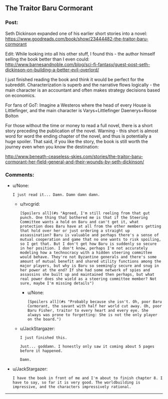 ## The Traitor Baru Cormorant

### Post:

Seth Dickinson expanded one of his earlier short stories into a novel:
https://www.goodreads.com/book/show/23444482-the-traitor-baru-cormorant

Edit: While looking into all his other stuff, I found this - the author himself selling the book better than I even could: http://www.barnesandnoble.com/blog/sci-fi-fantasy/guest-post-seth-dickinson-on-building-a-better-evil-overlord/

I just finished reading the book and think it would be perfect for the subreddit. Characterization is superb and the narrative flows logically - the main character is an accountant and often makes strategy decisions based on economics.

For fans of GoT: Imagine a Westeros where the head of every House is Littlefinger, and the main character is Varys+Littlefinger Daenerys+Roose Bolton



For those without the time or money to read a full novel, there is a short story preceding the publication of the novel. Warning - this short is almost word for word the ending chapter of the novel, and thus is potentially a huge spoiler. That said, if you like the story, the book is still worth the journey even when you know the destination:

http://www.beneath-ceaseless-skies.com/stories/the-traitor-baru-cormorant-her-field-general-and-their-wounds-by-seth-dickinson/

### Comments:

- u/None:
  ```
  I just read it... Damn. Damn damn damn.
  ```

  - u/tvcgrid:
    ```
    [Spoilers all](#s "Agreed, I'm still reeling from that gut punch. One thing that bothered me is that if the Steering Committee wants a hold on Baru and can't get it, what protection does Baru have at all from the other members getting that hold over her or just ordering a straight up assassination? Baru is valuable and perhaps there's a sense of mutual cooperation and game that no one wants to risk spoiling, so I get that. But I don't get how Baru is suddenly so secure in her position. I don't know, perhaps I'm not accurately modeling how a technocracy with a hidden steering committee would behave. They're not Byzantine generals and there's some amount of mutual benefit and shared utility functions among the major players, but why is Baru so seemingly secure and snug in her power at the end? If she had some network of spies and assassins she built up and maintained then perhaps, but what real power does she wield as a steering committee member? Not sure, maybe I'm missing details")
    ```

    - u/None:
      ```
      [Spoilers all](#s "Probably because she isn't. Oh, poor Baru Cormorant, the savant with half her world cut away. Oh, poor Baru Fisher, traitor to every heart and every eye. She always was prone to forgetting: She is not the only player on the board.")
      ```

  - u/JackStargazer:
    ```
    I just finished this.

    Just... goddamn. I honestly only saw it coming about 5 pages before it happened.

    Damn.
    ```

- u/JackStargazer:
  ```
  I have the book in front of me and I'm about to finish chapter 8. I have to say, so far it is very good. The worldbuilding is impressive, and the characters impressively rational.
  ```

---

